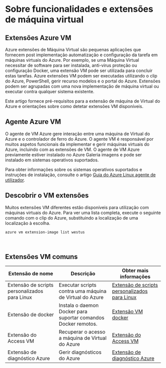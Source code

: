 <properties
 pageTitle="Funcionalidades e extensões de máquina virtual | Microsoft Azure"
 description="Saiba que extensões estão disponíveis para máquinas virtuais Azure, agrupadas pelo que forneça ou melhorar."
 services="virtual-machines-linux"
 documentationCenter=""
 authors="neilpeterson"
 manager="timlt"
 editor=""
 tags="azure-service-management,azure-resource-manager"/>

<tags
 ms.service="virtual-machines-linux"
 ms.devlang="na"
 ms.topic="article"
 ms.tgt_pltfrm="vm-linux"
 ms.workload="infrastructure-services"
 ms.date="09/22/2016"
 ms.author="nepeters"/>

# <a name="about-virtual-machine-extensions-and-features"></a>Sobre funcionalidades e extensões de máquina virtual

## <a name="azure-vm-extensions"></a>Extensões Azure VM

Azure extensões de Máquina Virtual são pequenas aplicações que fornecem post implementação automatização e configuração da tarefa em máquinas virtuais do Azure. Por exemplo, se uma Máquina Virtual necessitar de software para ser instalada, anti-virus proteção ou configuração Docker, uma extensão VM pode ser utilizada para concluir estas tarefas. Azure extensões VM podem ser executadas utilizando o clip do Azure, PowerShell, gerir recurso modelos e o portal do Azure. Extensões podem ser agrupadas com uma nova implementação de máquina virtual ou executar contra qualquer sistema existente.

Este artigo fornece pré-requisitos para a extensão de máquina de Virtual do Azure e orientações sobre como detetar extensões VM disponíveis. 

## <a name="azure-vm-agent"></a>Agente Azure VM

O agente de VM Azure gere interação entre uma máquina de Virtual do Azure e o controlador de ferro do Azure. O agente VM é responsável por muitos aspetos funcionais da implementar e gerir máquinas virtuais do Azure, incluindo com as extensões de VM. O agente de VM Azure previamente estiver instalado no Azure Galeria imagens e pode ser instalado em sistemas operativos suportados. 

Para obter informações sobre os sistemas operativos suportados e instruções de instalação, consulte o artigo [Guia do Azure Linux agente de utilizador](./virtual-machines-linux-agent-user-guide.md).

## <a name="discover-vm-extensions"></a>Descobrir o VM extensões

Muitos extensões VM diferentes estão disponíveis para utilização com máquinas virtuais do Azure. Para ver uma lista completa, execute o seguinte comando com o clip do Azure, substituindo a localização de uma localização à escolha.

```none
azure vm extension-image list westus
```

<br />

## <a name="common-vm-extensions"></a>Extensões VM comuns

|Extensão de nome   |Descrição   |Obter mais informações   |
|---|---|---|
|Extensão de scripts personalizados para Linux  | Executar scripts contra uma máquina de Virtual do Azure  |[Extensão de scripts personalizados para Linux](./virtual-machines-linux-extensions-customscript.md)   |
|Extensão de docker |Instala o daemon Docker para suportar comandos Docker remotos.  | [Extensão VM docker](./virtual-machines-linux-dockerextension.md)  |
|Extensão do Access VM | Recuperar o acesso a máquina de Virtual do Azure  |[Extensão do Access VM](https://github.com/Azure/azure-linux-extensions/tree/master/VMAccess) |
|Extensão de diagnóstico Azure |Gerir diagnósticos do Azure |[Extensão de diagnóstico Azure](https://azure.microsoft.com/blog/windows-azure-virtual-machine-monitoring-with-wad-extension/) |

